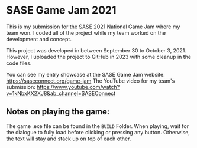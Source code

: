 # SASE Game Jam 2021
This is my submission for the SASE 2021 National Game Jam where my team won. I coded all of the project while my team worked on the development and concept. 

This project was developed in between September 30 to October 3, 2021. However, I uploaded the project to GitHub in 2023 with some cleanup in the code files. 

You can see my entry showcase at the SASE Game Jam website: https://saseconnect.org/game-jam
The YouTube video for my team's submission: https://www.youtube.com/watch?v=1kNbxKX2XJ8&ab_channel=SASEConnect

## Notes on playing the game:
The game .exe file can be found in the `BUILD` Folder. When playing, wait for the dialogue to fully load before clicking or pressing any button. Otherwise, the text will stay and stack up on top of each other. 
